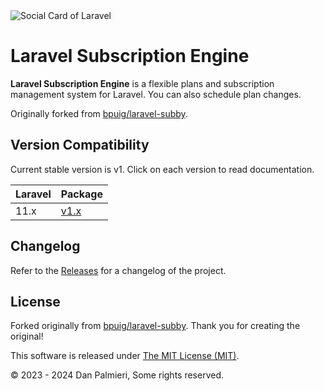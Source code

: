 <img src="https://banners.beyondco.de/Laravel%20Subscription%20Engine.png?theme=light&packageManager=composer+require&packageName=danpalmieri%2Flaravel-subscription-engine&pattern=architect&style=style_1&description=Plan+and+subscription+manager.&md=1&showWatermark=1&fontSize=100px&images=https%3A%2F%2Flaravel.com%2Fimg%2Flogomark.min.svg" alt="Social Card of Laravel ">

# Laravel Subscription Engine

**Laravel Subscription Engine** is a flexible plans and subscription management system for Laravel. You can also schedule plan
changes.

Originally forked from [bpuig/laravel-subby](https://github.com/bpuig/laravel-subby).

<!-- ## Documentation
Find here the [documentation](https://bpuig.github.io/laravel-subby/). -->

## Version Compatibility

Current stable version is v1. Click on each version to read documentation.

| Laravel | Package                                                                                                                                                  |
|:--------|:--------------------------------------------------------------------------------------------------------------------------------------------------------------|
| 11.x    | [v1.x](https://danpalmieri.github.io/laravel-subscription-engine/v1.x/)                                                                                                                                                               |                                                                           |

## Changelog

Refer to the [Releases](https://github.com/danpalmieri/laravel-subscription-engine/releases) for a changelog of the project.

## License

Forked originally from [bpuig/laravel-subby](https://github.com/bpuig/laravel-subby). Thank you for
creating the original!

This software is released under [The MIT License (MIT)](LICENSE).

&copy; 2023 - 2024 Dan Palmieri, Some rights reserved.



